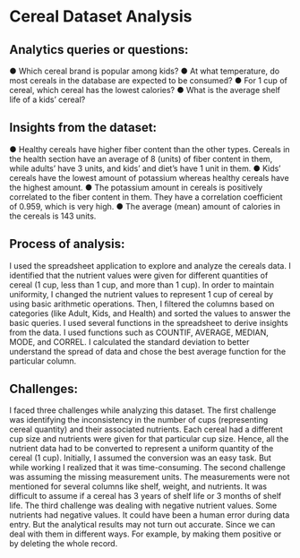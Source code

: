 # Cereal Dataset Analysis

## Analytics queries or questions:
● Which cereal brand is popular among kids?
● At what temperature, do most cereals in the database are expected to be
consumed?
● For 1 cup of cereal, which cereal has the lowest calories?
● What is the average shelf life of a kids’ cereal?


## Insights from the dataset:
● Healthy cereals have higher fiber content than the other types. Cereals in the
health section have an average of 8 (units) of fiber content in them, while adults’
have 3 units, and kids’ and diet’s have 1 unit in them.
● Kids’ cereals have the lowest amount of potassium whereas healthy cereals have
the highest amount.
● The potassium amount in cereals is positively correlated to the fiber content in
them. They have a correlation coefficient of 0.959, which is very high.
● The average (mean) amount of calories in the cereals is 143 units.


## Process of analysis:
I used the spreadsheet application to explore and analyze the cereals data. I identified
that the nutrient values were given for different quantities of cereal (1 cup, less than 1
cup, and more than 1 cup). In order to maintain uniformity, I changed the nutrient values
to represent 1 cup of cereal by using basic arithmetic operations. Then, I filtered the
columns based on categories (like Adult, Kids, and Health) and sorted the values to
answer the basic queries. I used several functions in the spreadsheet to derive insights
from the data. I used functions such as COUNTIF, AVERAGE, MEDIAN, MODE, and
CORREL. I calculated the standard deviation to better understand the spread of data
and chose the best average function for the particular column.

## Challenges:
I faced three challenges while analyzing this dataset. The first challenge was identifying
the inconsistency in the number of cups (representing cereal quantity) and their
associated nutrients. Each cereal had a different cup size and nutrients were given for
that particular cup size. Hence, all the nutrient data had to be converted to represent a
uniform quantity of the cereal (1 cup). Initially, I assumed the conversion was an easy
task. But while working I realized that it was time-consuming. The second challenge was
assuming the missing measurement units. The measurements were not mentioned for
several columns like shelf, weight, and nutrients. It was difficult to assume if a cereal has
3 years of shelf life or 3 months of shelf life. The third challenge was dealing with
negative nutrient values. Some nutrients had negative values. It could have been a
human error during data entry. But the analytical results may not turn out accurate. Since
we can deal with them in different ways. For example, by making them positive or by
deleting the whole record.